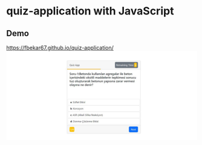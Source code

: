 # quiz-application with JavaScript
## Demo
https://fbekar67.github.io/quiz-application/
![alt text](./quiz-app.JPG)
